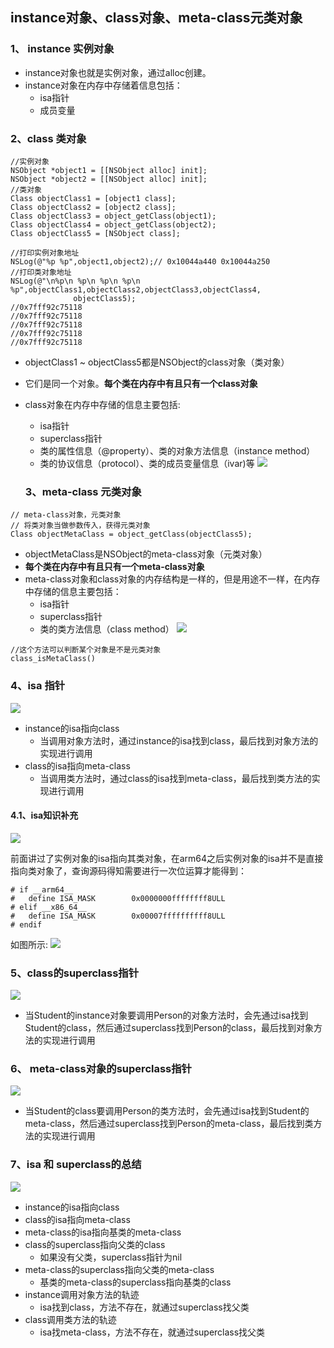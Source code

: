 ## instance对象、class对象、meta-class元类对象
### 1、 instance 实例对象
* instance对象也就是实例对象，通过alloc创建。
* instance对象在内存中存储着信息包括：
	* isa指针
	* 成员变量

### 2、class 类对象

```
//实例对象
NSObject *object1 = [[NSObject alloc] init]; 
NSObject *object2 = [[NSObject alloc] init];
//类对象
Class objectClass1 = [object1 class];
Class objectClass2 = [object2 class];
Class objectClass3 = object_getClass(object1);
Class objectClass4 = object_getClass(object2);
Class objectClass5 = [NSObject class];

//打印实例对象地址
NSLog(@"%p %p",object1,object2);// 0x10044a440 0x10044a250
//打印类对象地址
NSLog(@"\n%p\n %p\n %p\n %p\n %p",objectClass1,objectClass2,objectClass3,objectClass4,
              objectClass5);
//0x7fff92c75118
//0x7fff92c75118
//0x7fff92c75118
//0x7fff92c75118
//0x7fff92c75118

```
* objectClass1 ~ objectClass5都是NSObject的class对象（类对象）
* 它们是同一个对象。**每个类在内存中有且只有一个class对象**
* class对象在内存中存储的信息主要包括:
	* isa指针
	* superclass指针
	* 类的属性信息（@property）、类的对象方法信息（instance method）
	* 类的协议信息（protocol）、类的成员变量信息（ivar)等
	![](resource/02/01.png)
	

	### 3、meta-class 元类对象
	
```
// meta-class对象，元类对象
// 将类对象当做参数传入，获得元类对象
Class objectMetaClass = object_getClass(objectClass5);
```
* objectMetaClass是NSObject的meta-class对象（元类对象）
* **每个类在内存中有且只有一个meta-class对象**
* meta-class对象和class对象的内存结构是一样的，但是用途不一样，在内存中存储的信息主要包括：
	* isa指针
	* superclass指针
	* 类的类方法信息（class method）
	![](resource/02/02.png)
	
	
```
//这个方法可以判断某个对象是不是元类对象
class_isMetaClass() 
```
### 4、isa 指针

![](resource/02/03.png)

* instance的isa指向class
	* 当调用对象方法时，通过instance的isa找到class，最后找到对象方法的实现进行调用
* class的isa指向meta-class
	* 当调用类方法时，通过class的isa找到meta-class，最后找到类方法的实现进行调用

#### 4.1、isa知识补充
![](resource/02/07.png)

前面讲过了实例对象的isa指向其类对象，在arm64之后实例对象的isa并不是直接指向类对象了，查询源码得知需要进行一次位运算才能得到：
```
# if __arm64__
#   define ISA_MASK        0x0000000ffffffff8ULL
# elif __x86_64__
#   define ISA_MASK        0x00007ffffffffff8ULL
# endif
```
如图所示:
![](resource/02/08.png)
	
### 5、class的superclass指针
![](resource/02/04.png)

* 当Student的instance对象要调用Person的对象方法时，会先通过isa找到Student的class，然后通过superclass找到Person的class，最后找到对象方法的实现进行调用
### 6、 meta-class对象的superclass指针
![](resource/02/05.png)

* 当Student的class要调用Person的类方法时，会先通过isa找到Student的meta-class，然后通过superclass找到Person的meta-class，最后找到类方法的实现进行调用

### 7、isa 和 superclass的总结
![](resource/02/06.png)

* instance的isa指向class
* class的isa指向meta-class
* meta-class的isa指向基类的meta-class
* class的superclass指向父类的class
	* 如果没有父类，superclass指针为nil
* meta-class的superclass指向父类的meta-class
	* 基类的meta-class的superclass指向基类的class
* instance调用对象方法的轨迹
	* isa找到class，方法不存在，就通过superclass找父类
* class调用类方法的轨迹
	* isa找meta-class，方法不存在，就通过superclass找父类


